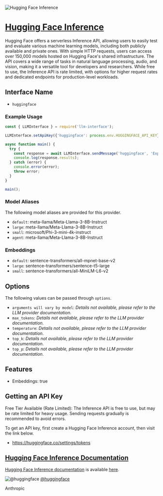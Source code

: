![Hugging Face Inference](https://huggingface.co/front/thumbnails/v2-2.png)

# [Hugging Face Inference](https://www.huggingface.co)

Hugging Face offers a serverless Inference API, allowing users to easily test and evaluate various machine learning models, including both publicly available and private ones. With simple HTTP requests, users can access over 150,000 models hosted on Hugging Face's shared infrastructure. The API covers a wide range of tasks in natural language processing, audio, and vision, making it a versatile tool for developers and researchers. While free to use, the Inference API is rate limited, with options for higher request rates and dedicated endpoints for production-level workloads.

## Interface Name

- `huggingface`

### Example Usage

```javascript
const { LLMInterface } = require('llm-interface');

LLMInterface.setApiKey({'huggingface': process.env.HUGGINGFACE_API_KEY});

async function main() {
  try {
    const response = await LLMInterface.sendMessage('huggingface', 'Explain the importance of low latency LLMs.');
    console.log(response.results);
  } catch (error) {
    console.error(error);
    throw error;
  }
}

main();
```

### Model Aliases

The following model aliases are provided for this provider. 

- `default`: meta-llama/Meta-Llama-3-8B-Instruct
- `large`: meta-llama/Meta-Llama-3-8B-Instruct
- `small`: microsoft/Phi-3-mini-4k-instruct
- `agent`: meta-llama/Meta-Llama-3-8B-Instruct

### Embeddings

- `default`: sentence-transformers/all-mpnet-base-v2
- `large`: sentence-transformers/sentence-t5-large
- `small`: sentence-transformers/all-MiniLM-L6-v2


## Options

The following values can be passed through `options`.

- `arguments will vary by model`: _Details not available, please refer to the LLM provider documentation._
- `max_tokens`: _Details not available, please refer to the LLM provider documentation._
- `temperature`: _Details not available, please refer to the LLM provider documentation._
- `top_k`: _Details not available, please refer to the LLM provider documentation._
- `top_p`: _Details not available, please refer to the LLM provider documentation._


## Features

- Embeddings: true


## Getting an API Key

Free Tier Available (Rate Limited): The Inference API is free to use, but may be rate limited for heavy usage. Sending requests gradually is recommended to avoid errors.

To get an API key, first create a Hugging Face Inference account, then visit the link below.

- https://huggingface.co/settings/tokens


## [Hugging Face Inference Documentation](https://huggingface.co/docs/api-inference/index)

[Hugging Face Inference documentation](https://huggingface.co/docs/api-inference/index) is available [here](https://huggingface.co/docs/api-inference/index).


![@huggingface](https://pbs.twimg.com/profile_images/1798110641414443008/XP8gyBaY_normal.jpg)
[@huggingface](https://www.x.com/huggingface)

Anthropic
